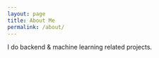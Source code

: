 ```yaml
---
layout: page
title: About Me
permalink: /about/
---
```


I do backend & machine learning related projects.

